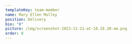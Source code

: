 ```yaml
---
templateKey: team-member
name: Mary Ellen Mulley
position: Delivery
bio: "0"
picture: /img/screenshot-2023-11-21-at-10.19.20-am.png
order: 0
---
```


